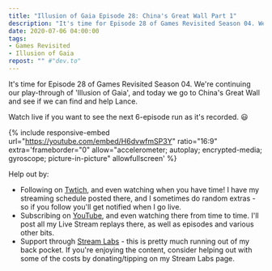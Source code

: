 ```yaml
---
title: "Illusion of Gaia Episode 28: China's Great Wall Part 1"
description: "It's time for Episode 28 of Games Revisited Season 04. We're continuing our play-through of 'Illusion of Gaia', and today we go to China's Great Wall and see if we can find and help Lance."
date: 2020-07-06 04:00:00
tags:
- Games Revisited
- Illusion of Gaia
repost: "" #"dev.to"
---
```


It's time for Episode 28 of Games Revisited Season 04. We're continuing our play-through of 'Illusion of Gaia', and today we go to China's Great Wall and see if we can find and help Lance.

Watch live if you want to see the next 6-episode run as it's recorded. :smiley:
<!--more-->

{% include responsive-embed url="https://youtube.com/embed/H6dvwfmSP3Y" ratio="16:9" extra='frameborder="0" allow="accelerometer; autoplay; encrypted-media; gyroscope; picture-in-picture" allowfullscreen' %}

Help out by:
 * Following on [Twtich](https://twitch.tv/AnonJr_Live), and even watching when you have time! I have my streaming schedule posted there, and I sometimes do random extras - so if you follow you'll get notified when I go live.
 * Subscribing on [YouTube](http://www.youtube.com/channel/UCXafqhKHbkSUIrq0LAuu0tw), and even watching there from time to time. I'll post all my Live Stream replays there, as well as episodes and various other bits.
 * Support through [Stream Labs](https://streamlabs.com/anonjr_live) - this is pretty much running out of my back pocket. If you're enjoying the content, consider helping out with some of the costs by donating/tipping on my Stream Labs page.